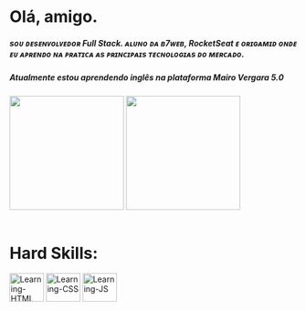 
<div>
  <h1>Olá, amigo.</h1>
  <h5>sᴏᴜ ᴅᴇsᴇɴᴠᴏʟᴠᴇᴅᴏʀ Full Stack. ᴀʟᴜɴᴏ ᴅᴀ ʙ7ᴡᴇʙ, RocketSeat ᴇ ᴏʀɪɢᴀᴍɪᴅ ᴏɴᴅᴇ ᴇᴜ ᴀᴘʀᴇɴᴅᴏ ɴᴀ ᴘʀᴀᴛɪᴄᴀ ᴀs ᴘʀɪɴᴄɪᴘᴀɪs ᴛᴇᴄɴᴏʟᴏɢɪᴀs ᴅᴏ ᴍᴇʀᴄᴀᴅᴏ.</h5>
  <h5>Atualmente estou aprendendo inglês na plataforma Mairo Vergara 5.0<h5>
</div>
<div>
  <img height="200em" src="https://github-readme-stats.vercel.app/api?username=WellSant777&show_icons=true&theme=dracula">
  <img height="200em" src="https://github-readme-stats.vercel.app/api/top-langs/?username=WellSant777&layout=compact&langs_count=8&theme=dracula">
</div> <br>
<div display="inline-block">
  <h1 text-align: "center">Hard Skills:</h1>
  <img alt="Learning-HTML" height="50" width="60" src="https://cdn.jsdelivr.net/gh/devicons/devicon/icons/html5/html5-original.svg">
  <img alt="Learning-CSS" height="50" width="60" src="https://cdn.jsdelivr.net/gh/devicons/devicon/icons/css3/css3-original.svg">
  <img alt="Learning-JS" height="50" width="60" src="https://cdn.jsdelivr.net/gh/devicons/devicon/icons/javascript/javascript-original.svg">
</div> <br>
